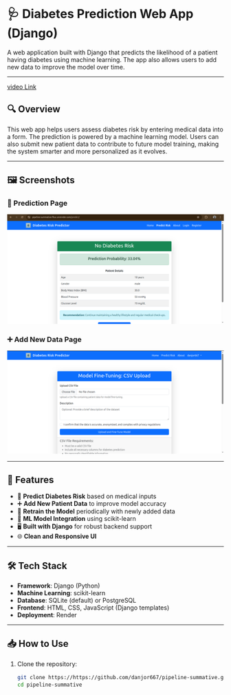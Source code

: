 # 🩺 Diabetes Prediction Web App (Django)

A web application built with Django that predicts the likelihood of a patient having diabetes using machine learning. The app also allows users to add new data to improve the model over time.

---

[video Link](https://drive.google.com/file/d/13ek1eVZHw82VP5AY05fypyN8-6Cpajhi/view?usp=sharing)

## 🔍 Overview

This web app helps users assess diabetes risk by entering medical data into a form. The prediction is powered by a machine learning model. Users can also submit new patient data to contribute to future model training, making the system smarter and more personalized as it evolves.

---

## 🖼️ Screenshots

### 🔮 Prediction Page

![Prediction Page](images/Screenshot%20from%202025-04-04%2018-25-56.png)

### ➕ Add New Data Page

![Add Data Page](images/Screenshot%20from%202025-04-04%2019-37-18.png)

---

## 🚀 Features

- 🔮 **Predict Diabetes Risk** based on medical inputs  
- ➕ **Add New Patient Data** to improve model accuracy  
- 🔁 **Retrain the Model** periodically with newly added data  
- 🧠 **ML Model Integration** using scikit-learn  
- 🖥️ **Built with Django** for robust backend support  
- 🌐 **Clean and Responsive UI**  

---

## 🛠️ Tech Stack

- **Framework**: Django (Python)  
- **Machine Learning**: scikit-learn  
- **Database**: SQLite (default) or PostgreSQL  
- **Frontend**: HTML, CSS, JavaScript (Django templates)  
- **Deployment**: Render 

---

## 📥 How to Use

1. Clone the repository:

   ```bash
   git clone https://https://github.com/danjor667/pipeline-summative.git
   cd pipeline-summative
